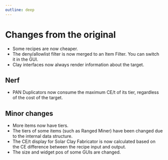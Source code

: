 ```yaml
---
outline: deep
---
```


# Changes from the original
* Some recipes are now cheaper.
* The deny/allowlist filter is now merged to an Item Filter. You can switch it in the GUI.
* Clay interfaces now always render information about the target.

## Nerf

* PAN Duplicators now consume the maximum CE/t of its tier, regardless of the cost of the target.

## Minor changes
* More items now have tiers.
* The tiers of some items (such as Ranged Miner) have been changed due to the internal data structure.
* The CE/t display for Solar Clay Fabricator is now calculated based on the CE difference between the recipe input and output.
* The size and widget pos of some GUIs are changed.